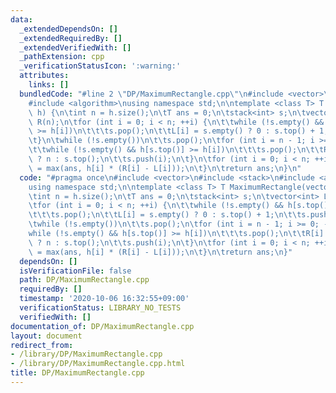 ```yaml
---
data:
  _extendedDependsOn: []
  _extendedRequiredBy: []
  _extendedVerifiedWith: []
  _pathExtension: cpp
  _verificationStatusIcon: ':warning:'
  attributes:
    links: []
  bundledCode: "#line 2 \"DP/MaximumRectangle.cpp\"\n#include <vector>\n#include <stack>\n\
    #include <algorithm>\nusing namespace std;\n\ntemplate <class T> T MaximumRectangle(vector<T>\
    \ h) {\n\tint n = h.size();\n\tT ans = 0;\n\tstack<int> s;\n\tvector<int> L(n),\
    \ R(n);\n\tfor (int i = 0; i < n; ++i) {\n\t\twhile (!s.empty() && h[s.top()]\
    \ >= h[i])\n\t\t\ts.pop();\n\t\tL[i] = s.empty() ? 0 : s.top() + 1;\n\t\ts.push(i);\n\
    \t}\n\twhile (!s.empty())\n\t\ts.pop();\n\tfor (int i = n - 1; i >= 0; --i) {\n\
    \t\twhile (!s.empty() && h[s.top()] >= h[i])\n\t\t\ts.pop();\n\t\tR[i] = s.empty()\
    \ ? n : s.top();\n\t\ts.push(i);\n\t}\n\tfor (int i = 0; i < n; ++i) {\n\t\tans\
    \ = max(ans, h[i] * (R[i] - L[i]));\n\t}\n\treturn ans;\n}\n"
  code: "#pragma once\n#include <vector>\n#include <stack>\n#include <algorithm>\n\
    using namespace std;\n\ntemplate <class T> T MaximumRectangle(vector<T> h) {\n\
    \tint n = h.size();\n\tT ans = 0;\n\tstack<int> s;\n\tvector<int> L(n), R(n);\n\
    \tfor (int i = 0; i < n; ++i) {\n\t\twhile (!s.empty() && h[s.top()] >= h[i])\n\
    \t\t\ts.pop();\n\t\tL[i] = s.empty() ? 0 : s.top() + 1;\n\t\ts.push(i);\n\t}\n\
    \twhile (!s.empty())\n\t\ts.pop();\n\tfor (int i = n - 1; i >= 0; --i) {\n\t\t\
    while (!s.empty() && h[s.top()] >= h[i])\n\t\t\ts.pop();\n\t\tR[i] = s.empty()\
    \ ? n : s.top();\n\t\ts.push(i);\n\t}\n\tfor (int i = 0; i < n; ++i) {\n\t\tans\
    \ = max(ans, h[i] * (R[i] - L[i]));\n\t}\n\treturn ans;\n}"
  dependsOn: []
  isVerificationFile: false
  path: DP/MaximumRectangle.cpp
  requiredBy: []
  timestamp: '2020-10-06 16:32:55+09:00'
  verificationStatus: LIBRARY_NO_TESTS
  verifiedWith: []
documentation_of: DP/MaximumRectangle.cpp
layout: document
redirect_from:
- /library/DP/MaximumRectangle.cpp
- /library/DP/MaximumRectangle.cpp.html
title: DP/MaximumRectangle.cpp
---
```

